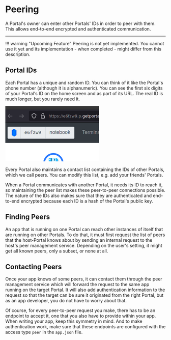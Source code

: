 # Peering

A Portal's owner can enter other Portals' IDs in order to peer with them.
This allows end-to-end encrypted and authenticated communication.

---

!!! warning "Upcoming Feature"
    Peering is not yet implemented.
    You cannot use it yet and its implementation - when completed - might differ from this description.

## Portal IDs

Each Portal has a unique and random ID.
You can think of it like the Portal's phone number (although it is alphanumeric).
You can see the first six digits of your Portal's ID on the home screen and as part of its URL.
The real ID is much longer, but you rarely need it.

![Screenshot of a Portal's ID](img/screenshot_portal_id.png)

Every Portal also maintains a contact list containing the IDs of other Portals,
which we call peers.
You can modify this list, e.g. add your friends' Portals.

When a Portal communicates with another Portal, it needs its ID to reach it,
so maintaining the peer list makes these peer-to-peer connections possible.
The nature of the IDs also makes sure that they are authenticated and end-to-end encrypted
because each ID is a hash of the Portal's public key.

## Finding Peers

An app that is running on one Portal can reach other instances of itself that are running on other Portals.
To do that, it must first request the list of peers that the host-Portal knows about
by sending an internal request to the host's peer management service.
Depending on the user's setting, it might get all known peers, only a subset, or none at all.

## Contacting Peers

Once your app knows of some peers, it can contact them through the peer management service
which will forward the request to the same app running on the target Portal.
It will also add authentication information to the request so that the target can be sure
it originated from the right Portal, 
but as an app developer, you do not have to worry about that.

Of course, for every peer-to-peer request you make, there has to be an endpoint to accept it,
one that you also have to provide within your app.
When writing your app, keep this symmetry in mind.
And to make authentication work, make sure that these endpoints are configured
with the access type `peer` in the `app.json` file.
